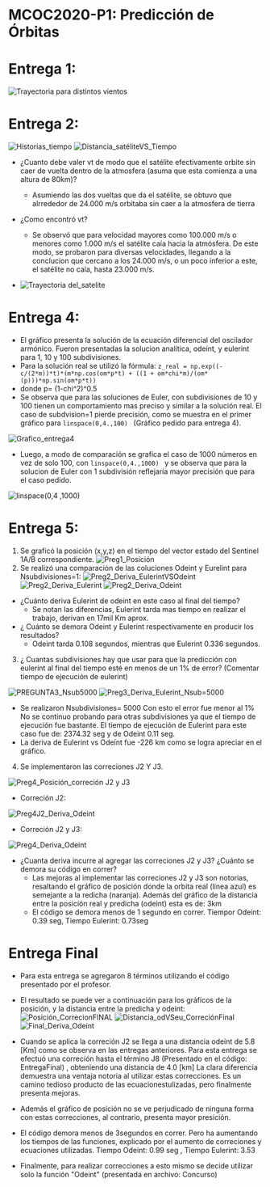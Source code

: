 # MCOC2020-P1: Predicción de Órbitas
# Entrega 1:

![Trayectoria para distintos vientos](https://user-images.githubusercontent.com/69210578/91094449-c9fb6e80-e628-11ea-976b-0585eb8ecd6a.png)
# Entrega 2: 
![Historias_tiempo](https://user-images.githubusercontent.com/69210578/91517269-650b7700-e8bb-11ea-9058-042baab5d821.png)
![Distancia_satéliteVS_Tiempo](https://user-images.githubusercontent.com/69210578/91517319-7b193780-e8bb-11ea-8dc3-34ba77961500.png)
* ¿Cuanto debe valer vt de modo que el satélite efectivamente orbite sin caer de vuelta dentro de la atmosfera (asuma que esta comienza a una altura de 80km)?
  * Asumiendo las dos vueltas que da el satélite, se obtuvo que alrrededor de 24.000 m/s orbitaba sin caer a la atmosfera de tierra

* ¿Como encontró vt?
  * Se observó que para velocidad mayores como 100.000 m/s o menores como 1.000 m/s el satélite caía hacia la atmósfera.
De este modo, se probaron para diversas velocidades, llegando a la conclucion que cercano a los 24.000 m/s, o  un poco inferior a este, el satélite no caía, hasta 23.000 m/s.

* ![Trayectoria del_satelite](https://user-images.githubusercontent.com/69210578/91518124-748bbf80-e8bd-11ea-91fb-d8f4561cd1fe.png)



# Entrega 4:
* El gráfico presenta la solución de la ecuación diferencial del oscilador armónico. Fueron presentadas la solucion analítica, odeint, y eulerint para 1, 10 y 100 subdivisiones.   
* Para la solución real se utilizó la fórmula:  ``` z_real = np.exp((-c/(2*m))*t)*(m*np.cos(om*p*t) + ((1 + om*chi*m)/(om*(p)))*np.sin(om*p*t)) ``` 
* donde p= (1-chi^2)^0.5
* Se observa que para las soluciones de Euler, con subdivisiones de 10 y 100 tienen un comportamiento mas preciso y similar a la solución real. El caso de subdvision=1 pierde precisión, como se muestra en el primer gráfico para ```linspace(0,4.,100) ``` (Gráfico pedido para entrega 4).

![Grafico_entrega4](https://user-images.githubusercontent.com/69210578/91870194-bf526200-ec44-11ea-9457-a38d91a37073.png)

* Luego, a modo de comparación se grafica el caso de 1000 números en vez de solo 100, con ```linspace(0,4.,1000) ```  y se observa que para la solucion de Euler con 1 subdivisión reflejaría mayor precisión que para el caso pedido.

![linspace(0,4 ,1000)](https://user-images.githubusercontent.com/69210578/91870228-c8433380-ec44-11ea-95de-624141c1ef9f.png)


# Entrega 5:
1. Se graficó la posición (x,y,z) en el tiempo del vector estado del Sentinel 1A/B correspondiente.
  ![Preg1_Posición](https://user-images.githubusercontent.com/69210578/92346643-bbd73480-f0a3-11ea-8369-d08ef5d1a811.png)
2. Se realizó una comparación de las coluciones Odeint y Eurelint para Nsubdivisiones=1:
![Preg2_Deriva_EulerintVSOdeint](https://user-images.githubusercontent.com/69210578/92346654-c2fe4280-f0a3-11ea-83b1-17aaa70540ea.png)
  ![Preg2_Deriva_Eulerint](https://user-images.githubusercontent.com/69210578/92346650-c1cd1580-f0a3-11ea-8815-ccab743cdefd.png)
![Preg2_Deriva_Odeint](https://user-images.githubusercontent.com/69210578/92346657-c5609c80-f0a3-11ea-9d2a-6098c987679e.png) 

  * ¿Cuánto deriva Eulerint de odeint en este caso al final del tiempo?
    *  Se notan las diferencias, Eulerint tarda mas tiempo en realizar el trabajo, derivan en 17mil Km aprox.
  * ¿ Cuánto se demora Odeint y Eulerint respectivamente en producir los resultados?
    * Odeint tarda 0.108 segundos, mientras que Eulerint 0.336 segundos.

3. ¿ Cuantas subdivisiones hay que usar para que la predicción con eulerint al final del tiempo esté en menos de un 1% de error? (Comentar tiempo de ejecución de eulerint)

 ![PREGUNTA3_Nsub5000](https://user-images.githubusercontent.com/69210578/92347230-ceeb0400-f0a5-11ea-912f-cf0e8626445a.png)
 ![Preg3_Deriva_Eulerint_Nsub=5000](https://user-images.githubusercontent.com/69210578/92347896-ba0f7000-f0a7-11ea-8acb-4f849db667e8.png)


   * Se realizaron Nsubdivisiones= 5000 Con esto el error fue menor al 1% No se continuo probando para otras subdivisiones ya que el tiempo de ejecución fue bastante. El tiempo de ejecución de Eulerint para este caso fue de: 2374.32 seg  y de Odeint 0.11 seg.
   * La deriva de Eulerint vs Odeint fue -226 km como se logra apreciar en el gráfico.
 

4. Se implementaron las correciones J2 Y J3. 

  ![Preg4_Posición_correción J2 y J3](https://user-images.githubusercontent.com/69210578/92346782-356f2280-f0a4-11ea-9c2e-c9433fdc357a.png)
  * Correción J2:
  
![Preg4J2_Deriva_Odeint](https://user-images.githubusercontent.com/69210578/92347067-2a68c200-f0a5-11ea-9888-83744243e1fd.png)
* Correción J2 y J3:

![Preg4_Deriva_Odeint](https://user-images.githubusercontent.com/69210578/92347072-2c328580-f0a5-11ea-9e04-3725c0c58108.png)

  * ¿Cuanta deriva incurre al agregar las correciones J2 y J3? ¿Cuánto se demora su código en correr?
    * Las mejoras al implementar las correciones J2 y J3 son notorias, resaltando el gráfico de posición donde la orbita real (línea azul) es semejante a la redicha (naranja). Además del gráfico de la distancia entre la posición real y predicha (odeint)  esta es de: 3km
    * El código se demora menos de 1 segundo en correr. Tiempor Odeint: 0.39 seg, Tiempo Eulerint: 0.73seg



# Entrega Final
* Para esta entrega se agregaron 8 términos utilizando el código presentado por el profesor.
* El resultado se puede ver a continuación para los gráficos de la posición,  y la distancia entre la predicha y odeint: 
![Posición_CorrecionFINAL](https://user-images.githubusercontent.com/69210578/92982367-37eec500-f474-11ea-9a4f-cf7348c85b28.png)
![Distancia_odVSeu_CorreciónFinal](https://user-images.githubusercontent.com/69210578/92982369-3c1ae280-f474-11ea-801a-a6f5cf640656.png)
![Final_Deriva_Odeint](https://user-images.githubusercontent.com/69210578/92982377-3fae6980-f474-11ea-92f4-866cfb4e7daa.png)

* Cuando se aplica la correción J2 se llega a una distancia odeint de 5.8 [Km] como se observa en las entregas anteriores. Para esta entrega se efectuó una correción hasta el término J8 (Presentado en el código: EntregaFinal) , obteniendo una distancia de 4.0 [km] La clara diferencia demuestra una ventaja notoria al utilizar estas correcciones. Es un camino tedioso producto de las ecuacionestulizadas, pero finalmente presenta mejoras.
* Además el gráfico de posición no se ve perjudicado de ninguna forma con estas correcciones, al contrario, presenta mayor presición.
* El código demora menos de 3segundos en correr. Pero  ha aumentando los tiempos de las funciones, explicado por el aumento de correciones y ecuaciones utilizadas. Tiempo Odeint: 0.99 seg , Tiempo Eulerint: 3.53

* Finalmente, para realizar correcciones a esto mismo se decide utilizar solo la función "Odeint" (presentada en archivo: Concurso)
